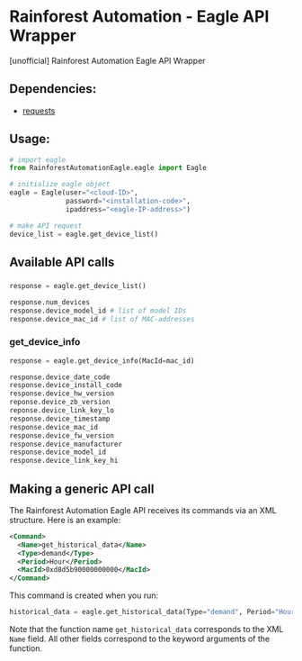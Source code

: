 # Rainforest Automation - Eagle API Wrapper
[unofficial] Rainforest Automation Eagle API Wrapper

## Dependencies:
* [requests](http://docs.python-requests.org/)

## Usage:
```py
# import eagle
from RainforestAutomationEagle.eagle import Eagle

# initialize eagle object
eagle = Eagle(user="<cloud-ID>",
              password="<installation-code>",
              ipaddress="<eagle-IP-address>")

# make API request
device_list = eagle.get_device_list()
```

## Available API calls

### 
```py
response = eagle.get_device_list()

response.num_devices
response.device_model_id # list of model IDs
response.device_mac_id # list of MAC-addresses
```

### get_device_info
```py
response = eagle.get_device_info(MacId=mac_id)

response.device_date_code
response.device_install_code
response.device_hw_version
reponse.device_zb_version
reponse.device_link_key_lo
response.device_timestamp
response.device_mac_id
response.device_fw_version
response.device_manufacturer
response.device_model_id
response.device_link_key_hi
```

## Making a generic API call

The Rainforest Automation Eagle API receives its commands via an XML structure. Here is an example:
```xml
<Command>
  <Name>get_historical_data</Name>
  <Type>demand</Type>
  <Period>Hour</Period>
  <MacId>0xd8d5b90000000000</MacId>
</Command>
```

This command is created when you run:
```py
historical_data = eagle.get_historical_data(Type="demand", Period="Hour", MacId=mac_id)
```

Note that the function name `get_historical_data` corresponds to the XML `Name` field. All other fields correspond to the keyword arguments of the function.
